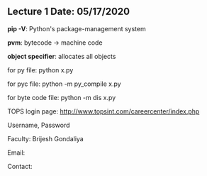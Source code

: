 Lecture 1   Date: 05/17/2020
------------------------------------

**pip -V**: Python's package-management system

**pvm**: bytecode -> machine code

**object specifier**: allocates all objects

for py file: python x.py

for pyc file: python -m py_compile x.py

for byte code file: python -m dis x.py

TOPS login page: http://www.topsint.com/careercenter/index.php

Username, Password

Faculty: Brijesh Gondaliya

Email: <!-- brijesh.gondaliya07@gmail.com -->

Contact: <!-- 8980145007 -->
